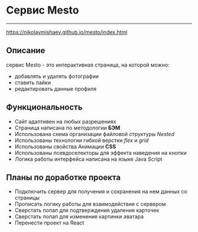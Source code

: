 # Сервис Mesto
***
https://nikolaymishaev.github.io/mesto/index.html
## Описание
сервис Mesto - это интерактивная страница, на которой можно:
- добавлять и удалять фотографии
- ставить лайки
- редактировать данные профиля
## Функциональность
- Сайт адаптивен на любых разрешениях
- Страница написана по методологии __БЭМ__
- Использована схема организации файловой структуры _Nested_
- Использованы технологии гибкой верстки _flex_ и _grid_
- Использованы свойства Анимации __CSS__
- Использованы псевдоселекторы для эффекта наведения на кнопки
- Логика работы интерфейса написана на языке Java Script
## Планы по доработке проекта
- Подключить сервер для получения и сохранения на нем данных со страницы
- Прописать логику работы для взаимодействия с сервером
- Сверстать попап для подтверждения удаления карточек
- Сверстать попап для изменения картинки аватара
- Перенести проект на React
